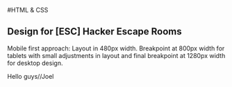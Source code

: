 #HTML & CSS
## Design for [ESC] Hacker Escape Rooms
Mobile first approach: Layout in 480px width.
Breakpoint at 800px width for tablets with small adjustments in layout
and final breakpoint at 1280px width for desktop design.

Hello guys//Joel

